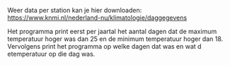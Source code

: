Weer data per station kan je hier downloaden: https://www.knmi.nl/nederland-nu/klimatologie/daggegevens


Het programma print eerst per jaartal het aantal dagen dat de maximum temperatuur hoger was dan 25 en de minimum temperatuur hoger dan 18.
Vervolgens print het programma op welke dagen dat was en wat d etemperatuur op die dag was.
